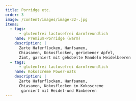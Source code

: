 ```yaml
---
title: Porridge etc.
order: 3
image: /content/images/image-32-.jpg
items:
  - tags:
      - glutenfrei lactosefrei darmfreundlich
    name: Premium-Porridge (warm)
    description: |
      Zarte Haferflocken, Hanfsamen,
      Chiasamen, Kokosflocken, geriebener Apfel, 
      Zimt, garniert mit gehobelte Mandeln Heidelbeeren
  - tags:
      - glutenfrei lactosefrei darmfreundlich
    name: Kokoscreme Power-oats
    description: |
      Zarte Haferflocken, Hanfsamen, 
      Chiasamen, Kokosflocken in Kokoscreme
       garniert mit Heidel-und Himbeeren
---
```

